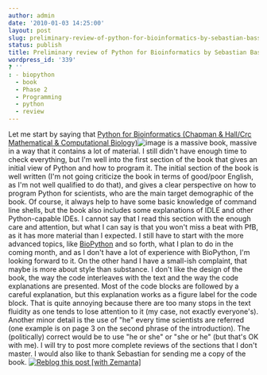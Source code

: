 ```yaml
---
author: admin
date: '2010-01-03 14:25:00'
layout: post
slug: preliminary-review-of-python-for-bioinformatics-by-sebastian-bassi
status: publish
title: Preliminary review of Python for Bioinformatics by Sebastian Bassi
wordpress_id: '339'
? ''
: - biopython
  - book
  - Phase 2
  - Programming
  - python
  - review
---
```


Let me start by saying that [Python for Bioinformatics (Chapman &
Hall/Crc Mathematical & Computational
Biology)](http://www.amazon.com/gp/product/1584889292?ie=UTF8&tag=genedrift-20&linkCode=as2&camp=1789&creative=9325&creativeASIN=1584889292)![image](http://www.assoc-amazon.com/e/ir?t=genedrift-20&l=as2&o=1&a=1584889292)
is a massive book, massive in a way that it contains a lot of material.
I still didn't have enough time to check everything, but I'm well into
the first section of the book that gives an initial view of Python and
how to program it. The initial section of the book is well written (I'm
not going criticize the book in terms of good/poor English, as I'm not
well qualified to do that), and gives a clear perspective on how to
program Python for scientists, who are the main target demographic of
the book. Of course, it always help to have some basic knowledge of
command line shells, but the book also includes some explanations of
IDLE and other Python-capable IDEs. I cannot say that I read this
section with the enough care and attention, but what I can say is that
you won't miss a beat with PfB, as it has more material than I expected.
I still have to start with the more advanced topics, like
[BioPython](http://biopython.org/ "Biopython") and so forth, what I plan
to do in the coming month, and as I don't have a lot of experience with
BioPython, I'm looking forward to it. On the other hand I have a
small-ish complaint, that maybe is more about style than substance. I
don't like the design of the book, the way the code interleaves with the
text and the way the code explanations are presented. Most of the code
blocks are followed by a careful explanation, but this explanation works
as a figure label for the code block. That is quite annoying because
there are too many stops in the text fluidity as one tends to lose
attention to it (my case, not exactly everyone's). Another minor detail
is the use of "he" every time scientists are referred (one example is on
page 3 on the second phrase of the introduction). The (politically)
correct would be to use "he or she" or "she or he" (but that's OK with
me). I will try to post more complete reviews of the sections that I
don't master. I would also like to thank Sebastian for sending me a copy
of the book.
[![Reblog this post [with
Zemanta]](http://img.zemanta.com/reblog_e.png?x-id=99930d7a-5cef-4e74-b46c-71e031c4d627)](http://reblog.zemanta.com/zemified/99930d7a-5cef-4e74-b46c-71e031c4d627/ "Reblog this post [with Zemanta]")
